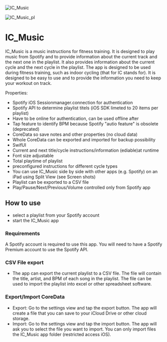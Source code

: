 ![IC_Music](https://github.com/user-attachments/assets/ff00f477-cc91-4bf3-b1e2-ad40736028f7)

![IC_Music_pl](https://github.com/user-attachments/assets/053089f7-a5ce-454e-a7cb-40d279e388e4)


# IC_Music

IC_Music is a music instructions for fitness training. It is designed to play music from Spotify and to provide information about the current track and the next one in the playlist. It also provides information about the current cycle and the next cycle in the playlist. The app is designed to be used during fitness training, such as indoor cycling (that for IC stands for). It is designed to be easy to use and to provide the information you need to keep your workout on track.



Properties:
- Spotify iOS Sessionmanager.connection for authentication
- Spotify API to determine playlist titels (iOS SDK limeted to 20 items per playlist)
- Have to be online for authentication, can be used offline after
- Tap feature to identify BPM because Spotify "autio feature" is obsolete (deprecated)
- CoreData so save notes and other properties (no cloud data)
- Whole CoreData can be exported and imported for backup possibility
- SwifUI
- Current and next title/cycle instructions/information (ediable)at runtime
- Font size adjustable
- Total playtime of playlist
- preconfigured instructions for different cycle types
- You can use IC_Music side by side with other apps (e.g. Spotify) on an iPad using  Split View (see Screen shots)
- Playlist can be exported to a CSV file
- Play/Pause/Next/Previous/Volume controlled only from Spotify app

## How to use
- select a playlist from your Spotify account
- start the IC_Music app

### Requirements
A Spotify account is required to use this app. You will need to have a Spotify Premium account to use the Spotify API.

### CSV File export
- The app can export the current playlist to a CSV file. The file will contain the title, artist, and BPM of each song in the playlist. The file can be used to import the playlist into excel or other spreadsheet software.

### Export/Import CoreData
- Export: Go to the settings view and tap the export button. The app will create a file that you can save to your iCloud Drive or other cloud storage.
- Import: Go to the settings view and tap the import button. The app will ask you to select the file you want to import. You can only import files the IC_Music app folder (restricted access iOS).




